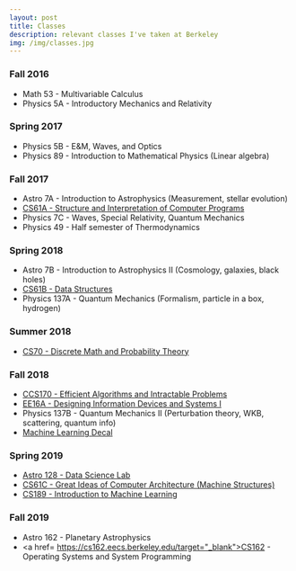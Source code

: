```yaml
---
layout: post
title: Classes
description: relevant classes I've taken at Berkeley
img: /img/classes.jpg
---
```


### Fall 2016
* Math 53 - Multivariable Calculus
* Physics 5A - Introductory Mechanics and Relativity

### Spring 2017
* Physics 5B - E&M, Waves, and Optics
* Physics 89 - Introduction to Mathematical Physics (Linear algebra)

### Fall 2017
* Astro 7A - Introduction to Astrophysics (Measurement, stellar evolution)
* <a href="http://inst.eecs.berkeley.edu/~cs61a/fa17/" target="_blank">CS61A - Structure and Interpretation of Computer Programs</a>
* Physics 7C - Waves, Special Relativity, Quantum Mechanics
* Physics 49 - Half semester of Thermodynamics

### Spring 2018
* Astro 7B - Introduction to Astrophysics II (Cosmology, galaxies, black holes)
* <a href="https://sp18.datastructur.es/" target="_blank">CS61B - Data Structures</a>
* Physics 137A - Quantum Mechanics (Formalism, particle in a box, hydrogen)

### Summer 2018
* <a href="http://www.eecs70.org/" target="_blank">CS70 - Discrete Math and Probability Theory</a>

### Fall 2018
* <a href="https://inst.eecs.berkeley.edu/~cs170/fa18/" target="_blank">CCS170 - Efficient Algorithms and Intractable Problems</a>
* <a href= https://inst.eecs.berkeley.edu/~ee16a/fa18/ target="_blank">EE16A - Designing Information Devices and Systems I</a>
* Physics 137B - Quantum Mechanics II (Perturbation theory, WKB, scattering, quantum info)
* <a href= https://github.com/mlberkeley/Machine-Learning-Decal-Fall-2018 target="_blank">Machine Learning Decal</a>

### Spring 2019
* <a href= https://github.com/ucb-datalab/course-materials target="_blank">Astro 128 - Data Science Lab</a>
* <a href= https://inst.eecs.berkeley.edu/~cs61c/sp19/ target="_blank">CS61C - Great Ideas of Computer Architecture (Machine Structures)</a>
* <a href= https://people.eecs.berkeley.edu/~jrs/189/ target="_blank">CS189 - Introduction to Machine Learning</a>

### Fall 2019
* Astro 162 - Planetary Astrophysics
* <a href= https://cs162.eecs.berkeley.edu/target="_blank">CS162 - Operating Systems and System Programming</a>
